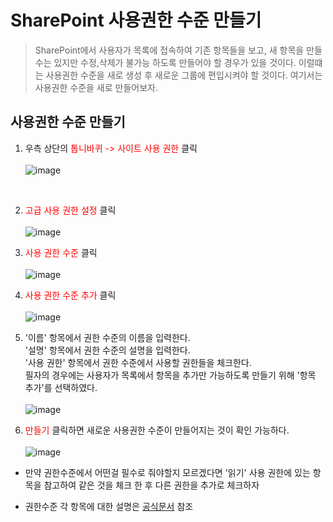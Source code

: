 # SharePoint 사용권한 수준 만들기
>  SharePoint에서 사용자가 목록에 접속하여 기존 항목들을 보고, 새 항목을 만들수는 있지만 수정,삭제가 불가능 하도록 만들어야 할 경우가 있을 것이다. 이럴떄는 사용권한 수준을 새로 생성 후 새로운 그룹에 편입시켜야 할 것이다. 여기서는 사용권한 수준을 새로 만들어보자.

## 사용권한 수준 만들기

1. 우측 상단의 <span style="color:red">톱니바퀴 -> 사이트 사용 권한</span> 클릭<br><br>![image](https://user-images.githubusercontent.com/39551265/164909448-74f50fb8-d94b-434c-a5a1-ac245e325d71.png)
<br>

2. <span style="color:red">고급 사용 권한 설정</span> 클릭<br><br>![image](https://user-images.githubusercontent.com/39551265/164909926-8860b80f-6124-4333-aeda-2e3043d3d0e9.png)<br>

3. <span style="color:red">사용 권한 수준</span> 클릭<br><br>![image](https://user-images.githubusercontent.com/39551265/164909998-0bcb077f-2841-4f7a-837b-ff4d61061db4.png)<br>


4. <span style="color:red">사용 권한 수준 추가</span> 클릭<br><br>![image](https://user-images.githubusercontent.com/39551265/164910073-121b759b-57d6-4575-bc82-a17ae663228f.png)<br>

5. '이름' 항목에서 권한 수준의 이름을 입력한다.<br>'설명' 항목에서 권한 수준의 설명을 입력한다.<br>'사용 권한' 항목에서 권한 수준에서 사용할 권한들을 체크한다.<br>필자의 경우에는 사용자가 목록에서 항목을 추가만 가능하도록 만들기 위해 '항목 추가'를 선택하였다.<br><br>![image](https://user-images.githubusercontent.com/39551265/164910257-a286aa40-ff28-4f13-a7da-a00d32e3dc97.png)<br>

6. <span style="color:red">만들기</span> 클릭하면 새로운 사용권한 수준이 만들어지는 것이 확인 가능하다.<br><br>![image](https://user-images.githubusercontent.com/39551265/164910288-6d4366fe-2aaa-4a35-a228-d18d67df8476.png)<br>


* 만약 권한수준에서 어떤걸 필수로 줘야할지 모르겠다면 '읽기' 사용 권한에 있는 항목을 참고하여 같은 것을 체크 한 후 다른 권한을 추가로 체크하자

* 권한수준 각 항목에 대한 설명은 [공식문서](https://docs.microsoft.com/ko-kr/sharepoint/sites/user-permissions-and-permission-levels) 참조
